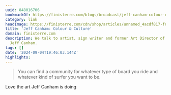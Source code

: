 ```yaml
---
uuid: 848016706
bookmarkOf: https://finisterre.com/blogs/broadcast/jeff-canham-colour-culture
category: link
headImage: https://finisterre.com/cdn/shop/articles/unnamed_4acdf817-f6f1-4278-aff6-c5944f6f32e4.jpg?v=1715244478
title: 'Jeff Canham: Colour & Culture'
domain: finisterre.com
description: We talk to artist, sign writer and former Art Director of Surfer Magazine,
  Jeff Canham.
tags: []
date: '2024-09-04T19:46:03.144Z'
highlights:
---
```


> You can find a community for whatever type of board you ride and whatever kind of surfer you want to be.

Love the art Jeff Canham is doing

